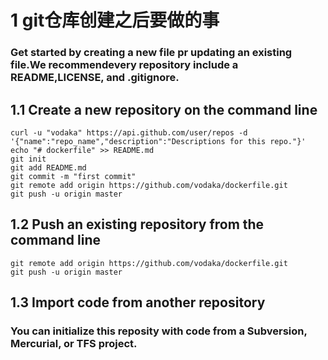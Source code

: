 # 1 git仓库创建之后要做的事
### Get started by creating a new file pr updating an existing file.We recommendevery repository include a README,LICENSE, and .gitignore.

## 1.1 Create a new repository on the command line
```
curl -u "vodaka" https://api.github.com/user/repos -d '{"name":"repo_name","description":"Descriptions for this repo."}'
echo "# dockerfile" >> README.md
git init
git add README.md
git commit -m "first commit"
git remote add origin https://github.com/vodaka/dockerfile.git
git push -u origin master
```

## 1.2 Push an existing repository from the command line
```
git remote add origin https://github.com/vodaka/dockerfile.git
git push -u origin master
```

## 1.3 Import code from another repository
### You can initialize this reposity with code from a Subversion, Mercurial, or TFS project.

